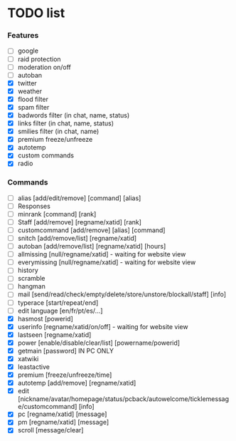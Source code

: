 # TODO list

### Features
* [ ] google
* [ ] raid protection
* [ ] moderation on/off
* [ ] autoban
* [x] twitter
* [x] weather
* [x] flood filter
* [x] spam filter
* [x] badwords filter (in chat, name, status)
* [x] links filter (in chat, name, status)
* [x] smilies filter (in chat, name)
* [x] premium freeze/unfreeze
* [x] autotemp
* [x] custom commands
* [x] radio

### Commands
* [ ] alias [add/edit/remove] [command] [alias]
* [ ] Responses
* [ ] minrank [command] [rank]
* [ ] Staff [add/remove] [regname/xatid] [rank]
* [ ] customcommand [add/remove] [alias] [command]
* [ ] snitch [add/remove/list] [regname/xatid]
* [ ] autoban [add/remove/list] [regname/xatid] [hours]
* [ ] allmissing [null/regname/xatid] - waiting for website view
* [ ] everymissing [null/regname/xatid] - waiting for website view
* [ ] history
* [ ] scramble
* [ ] hangman
* [ ] mail [send/read/check/empty/delete/store/unstore/blockall/staff] [info]
* [ ] typerace [start/repeat/end]
* [ ] edit language [en/fr/pt/es/...]
* [x] hasmost [powerid]
* [x] userinfo [regname/xatid/on/off] - waiting for website view
* [x] lastseen [regname/xatid]
* [x] power [enable/disable/clear/list] [powername/powerid]
* [x] getmain [password] IN PC ONLY
* [x] xatwiki
* [x] leastactive
* [x] premium [freeze/unfreeze/time]
* [x] autotemp [add/remove] [regname/xatid]
* [x] edit [nickname/avatar/homepage/status/pcback/autowelcome/ticklemessage/customcommand] [info]
* [x] pc [regname/xatid] [message]
* [x] pm [regname/xatid] [message]
* [x] scroll [message/clear]
